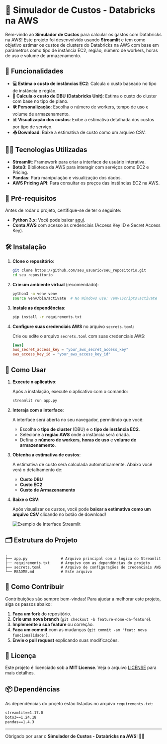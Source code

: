 # 💸 Simulador de Custos - Databricks na AWS

Bem-vindo ao **Simulador de Custos** para calcular os gastos com Databricks na AWS! Este projeto foi desenvolvido usando **Streamlit** e tem como objetivo estimar os custos de clusters do Databricks na AWS com base em parâmetros como tipo de instância EC2, região, número de workers, horas de uso e volume de armazenamento.

## 🎯 Funcionalidades

- **💻 Estima o custo de instâncias EC2**: Calcula o custo baseado no tipo de instância e região.
- **🔲 Calcula o custo de DBU (Databricks Unit)**: Estima o custo do cluster com base no tipo de plano.
- **🛠 Personalização**: Escolha o número de workers, tempo de uso e volume de armazenamento.
- **📊 Visualização dos custos**: Exibe a estimativa detalhada dos custos por tipo de serviço.
- **📥 Download**: Baixe a estimativa de custo como um arquivo CSV.

## 🧑‍💻 Tecnologias Utilizadas

- **Streamlit**: Framework para criar a interface de usuário interativa.
- **Boto3**: Biblioteca da AWS para interagir com serviços como EC2 e Pricing.
- **Pandas**: Para manipulação e visualização dos dados.
- **AWS Pricing API**: Para consultar os preços das instâncias EC2 na AWS.

## 🔧 Pré-requisitos

Antes de rodar o projeto, certifique-se de ter o seguinte:

- **Python 3.x**: Você pode baixar [aqui](https://www.python.org/downloads/).
- **Conta AWS** com acesso às credenciais (Access Key ID e Secret Access Key).

## 🛠 Instalação

1. **Clone o repositório**:

    ```bash
    git clone https://github.com/seu_usuario/seu_repositorio.git
    cd seu_repositorio
    ```

2. **Crie um ambiente virtual** (recomendado):

    ```bash
    python3 -m venv venv
    source venv/bin/activate  # No Windows use: venv\Scripts\activate
    ```

3. **Instale as dependências**:

    ```bash
    pip install -r requirements.txt
    ```

4. **Configure suas credenciais AWS** no arquivo `secrets.toml`:

    Crie ou edite o arquivo `secrets.toml` com suas credenciais AWS:

    ```toml
    [aws]
    aws_secret_access_key = "your_aws_secret_access_key"
    aws_access_key_id = "your_aws_access_key_id"
    ```

## 🚀 Como Usar

1. **Execute o aplicativo**:

    Após a instalação, execute o aplicativo com o comando:

    ```bash
    streamlit run app.py
    ```

2. **Interaja com a interface**:

    A interface será aberta no seu navegador, permitindo que você:

    - Escolha o **tipo de cluster** (DBU) e o **tipo de instância EC2**.
    - Selecione a **região AWS** onde a instância será criada.
    - Defina o **número de workers**, **horas de uso** e **volume de armazenamento**.

3. **Obtenha a estimativa de custos**:

    A estimativa de custo será calculada automaticamente. Abaixo você verá o detalhamento de:

    - **Custo DBU**
    - **Custo EC2**
    - **Custo de Armazenamento**

4. **Baixe o CSV**:

    Após visualizar os custos, você pode **baixar a estimativa como um arquivo CSV** clicando no botão de download!

    ![Exemplo de Interface Streamlit](https://your-image-link.com)  <!-- Se tiver imagem da interface, adicione o link aqui -->

## 🗂 Estrutura do Projeto

```plaintext
.
├── app.py               # Arquivo principal com a lógica do Streamlit
├── requirements.txt     # Arquivo com as dependências do projeto
├── secrets.toml         # Arquivo de configurações de credenciais AWS
└── README.md            # Este arquivo
````

## 🤝 Como Contribuir

Contribuições são sempre bem-vindas! Para ajudar a melhorar este projeto, siga os passos abaixo:

1. **Faça um fork** do repositório.
2. **Crie uma nova branch** (`git checkout -b feature-nome-da-feature`).
3. **Implemente a sua feature** ou correção.
4. **Faça um commit** com as mudanças (`git commit -am 'feat: nova funcionalidade'`).
5. **Envie o pull request** explicando suas modificações.

## 📝 Licença

Este projeto é licenciado sob a **MIT License**. Veja o arquivo [LICENSE](LICENSE) para mais detalhes.

## 📦 Dependências

As dependências do projeto estão listadas no arquivo `requirements.txt`:

```txt
streamlit==1.17.0
boto3==1.24.18
pandas==1.4.3
```

---

Obrigado por usar o **Simulador de Custos - Databricks na AWS**! 💸✨
